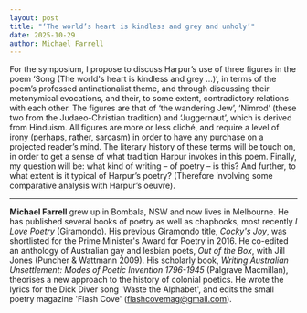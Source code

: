 ```yaml
---
layout: post
title: "‘The world’s heart is kindless and grey and unholy’"
date: 2025-10-29
author: Michael Farrell
---
```


For the symposium, I propose to discuss Harpur’s use of three figures in the poem ‘Song (The world's heart is kindless and grey …)’, in terms of the poem’s professed antinationalist theme, and through discussing their metonymical evocations, and their, to some extent, contradictory relations with each other. The figures are that of ‘the wandering Jew’, ‘Nimrod’ (these two from the Judaeo-Christian tradition) and ‘Juggernaut’, which is derived from Hinduism. All figures are more or less cliché, and require a level of irony (perhaps, rather, sarcasm) in order to have any purchase on a projected reader’s mind. The literary history of these terms will be touch on, in order to get a sense of what tradition Harpur invokes in this poem. Finally, my question will be: what kind of writing – of poetry – is this? And further, to what extent is it typical of Harpur’s poetry? (Therefore involving some comparative analysis with Harpur’s oeuvre).

---

**Michael Farrell** grew up in Bombala, NSW and now lives in Melbourne. He has published several books of poetry as well as chapbooks, most recently *I Love Poetry* (Giramondo). His previous Giramondo title, *Cocky's Joy*, was shortlisted for the Prime Minister's Award for Poetry in 2016. He co-edited an anthology of Australian gay and lesbian poets, *Out of the Box*, with Jill Jones (Puncher & Wattmann 2009). His scholarly book, *Writing Australian Unsettlement: Modes of Poetic Invention 1796-1945* (Palgrave Macmillan), theorises a new approach to the history of colonial poetics. He wrote the lyrics for the Dick Diver song 'Waste the Alphabet', and edits the small poetry magazine 'Flash Cove' (flashcovemag@gmail.com).